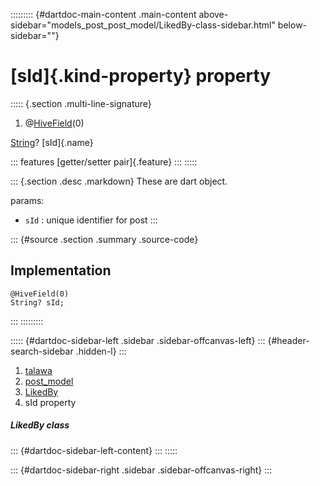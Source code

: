 ::::::::: {#dartdoc-main-content .main-content above-sidebar="models_post_post_model/LikedBy-class-sidebar.html" below-sidebar=""}
<div>

# [sId]{.kind-property} property

</div>

::::: {.section .multi-line-signature}
<div>

1.  @[HiveField](https://pub.dev/documentation/hive/2.2.3/hive/HiveField-class.html)(0)

</div>

[String](https://api.flutter.dev/flutter/dart-core/String-class.html)?
[sId]{.name}

::: features
[getter/setter pair]{.feature}
:::
:::::

::: {.section .desc .markdown}
These are dart object.

params:

-   `sId` : unique identifier for post
:::

::: {#source .section .summary .source-code}
## Implementation

``` language-dart
@HiveField(0)
String? sId;
```
:::
:::::::::

::::: {#dartdoc-sidebar-left .sidebar .sidebar-offcanvas-left}
::: {#header-search-sidebar .hidden-l}
:::

1.  [talawa](../../index.html)
2.  [post_model](../../models_post_post_model/)
3.  [LikedBy](../../models_post_post_model/LikedBy-class.html)
4.  sId property

##### LikedBy class

::: {#dartdoc-sidebar-left-content}
:::
:::::

::: {#dartdoc-sidebar-right .sidebar .sidebar-offcanvas-right}
:::
